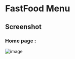 # FastFood Menu

## Screenshot

### Home page :
![image](https://user-images.githubusercontent.com/74786973/118970330-4b094b80-b998-11eb-9ba0-ccab79ac25c9.png)
